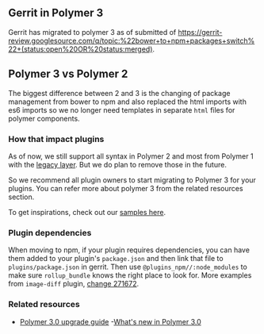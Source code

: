 ## Gerrit in Polymer 3

Gerrit has migrated to polymer 3 as of submitted of https://gerrit-review.googlesource.com/q/topic:%22bower+to+npm+packages+switch%22+(status:open%20OR%20status:merged).

## Polymer 3 vs Polymer 2

The biggest difference between 2 and 3 is the changing of package management from bower to npm and also replaced the html imports with es6 imports so we no longer need templates in separate `html` files for polymer components.

### How that impact plugins

As of now, we still support all syntax in Polymer 2 and most from Polymer 1 with the [legacy layer](https://polymer-library.polymer-project.org/3.0/docs/devguide/legacy-elements). But we do plan to remove those in the future.

So we recommend all plugin owners to start migrating to Polymer 3 for your plugins. You can refer more about polymer 3 from the related resources section.

To get inspirations, check out our [samples here](https://gerrit.googlesource.com/gerrit/+/master/polygerrit-ui/app/samples).

### Plugin dependencies

When moving to npm, if your plugin requires dependencies, you can have them added to your plugin's `package.json` and then link that file to `plugins/package.json` in gerrit.
Then use `@plugins_npm//:node_modules` to make sure `rollup_bundle` knows the right place to look for. More examples from `image-diff` plugin, [change 271672](https://gerrit-review.googlesource.com/c/plugins/image-diff/+/271672).

### Related resources

- [Polymer 3.0 upgrade guide](https://polymer-library.polymer-project.org/3.0/docs/upgrade)
-[What's new in Polymer 3.0](https://polymer-library.polymer-project.org/3.0/docs/about_30)
